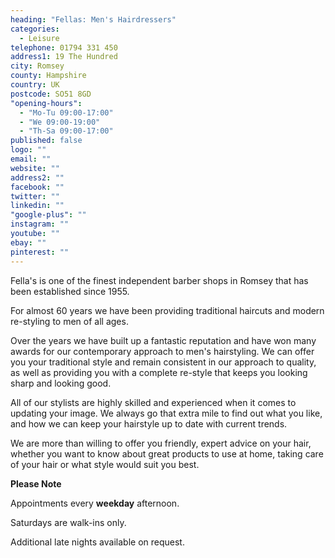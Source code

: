 ```yaml
---
heading: "Fellas: Men's Hairdressers"
categories: 
  - Leisure
telephone: 01794 331 450
address1: 19 The Hundred
city: Romsey
county: Hampshire
country: UK
postcode: SO51 8GD
"opening-hours": 
  - "Mo-Tu 09:00-17:00"
  - "We 09:00-19:00"
  - "Th-Sa 09:00-17:00"
published: false
logo: ""
email: ""
website: ""
address2: ""
facebook: ""
twitter: ""
linkedin: ""
"google-plus": ""
instagram: ""
youtube: ""
ebay: ""
pinterest: ""
---
```


Fella's is one of the finest independent barber shops in Romsey that has been established since 1955.

For almost 60 years we have been providing traditional haircuts and modern re-styling to men of all ages.

Over the years we have built up a fantastic reputation and have won many awards for our contemporary approach to men's hairstyling. We can offer you your traditional style and remain consistent in our approach to quality, as well as providing you with a complete re-style that keeps you looking sharp and looking good.

All of our stylists are highly skilled and experienced when it comes to updating your image. We always go that extra mile to find out what you like, and how we can keep your hairstyle up to date with current trends.

We are more than willing to offer you friendly, expert advice on your hair, whether you want to know about great products to use at home, taking care of your hair or what style would suit you best.

**Please Note**

Appointments every **weekday** afternoon.

Saturdays are walk-ins only.

Additional late nights available on request.
